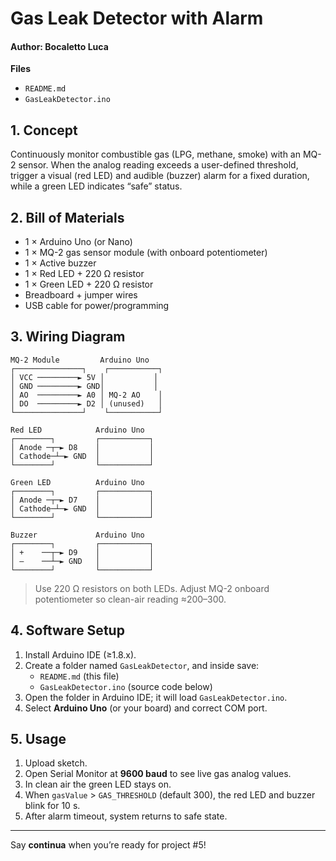 # Gas Leak Detector with Alarm
#### Author: Bocaletto Luca

**Files**  
- `README.md`  
- `GasLeakDetector.ino`

## 1. Concept  
Continuously monitor combustible gas (LPG, methane, smoke) with an MQ-2 sensor. When the analog reading exceeds a user-defined threshold, trigger a visual (red LED) and audible (buzzer) alarm for a fixed duration, while a green LED indicates “safe” status.

## 2. Bill of Materials  
- 1 × Arduino Uno (or Nano)  
- 1 × MQ-2 gas sensor module (with onboard potentiometer)  
- 1 × Active buzzer  
- 1 × Red LED + 220 Ω resistor  
- 1 × Green LED + 220 Ω resistor  
- Breadboard + jumper wires  
- USB cable for power/programming  

## 3. Wiring Diagram

    MQ-2 Module         Arduino Uno
    ┌───────────────┐    ┌───────────┐
    │ VCC ─────────► 5V │           │
    │ GND ─────────► GND│           │
    │ AO  ─────────► A0 │ MQ-2 AO    │
    │ DO  ─────────► D2 │ (unused)   │
    └───────────────┘    └───────────┘

    Red LED            Arduino Uno
    ┌────────┐         ┌───────────┐
    │ Anode ─┬─► D8    │           │
    │ Cathode─┴─► GND  │           │
    └────────┘         └───────────┘

    Green LED          Arduino Uno
    ┌────────┐         ┌───────────┐
    │ Anode ─┬─► D7    │           │
    │ Cathode─┴─► GND  │           │
    └────────┘         └───────────┘

    Buzzer             Arduino Uno
    ┌────────┐         ┌───────────┐
    │ +    ──┬─► D9    │           │
    │ –    ──┴─► GND   │           │
    └────────┘         └───────────┘

> Use 220 Ω resistors on both LEDs. Adjust MQ-2 onboard potentiometer so clean-air reading ≈200–300.

## 4. Software Setup  
1. Install Arduino IDE (≥1.8.x).  
2. Create a folder named `GasLeakDetector`, and inside save:  
   - `README.md` (this file)  
   - `GasLeakDetector.ino` (source code below)  
3. Open the folder in Arduino IDE; it will load `GasLeakDetector.ino`.  
4. Select **Arduino Uno** (or your board) and correct COM port.  

## 5. Usage  
1. Upload sketch.  
2. Open Serial Monitor at **9600 baud** to see live gas analog values.  
3. In clean air the green LED stays on.  
4. When `gasValue` > `GAS_THRESHOLD` (default 300), the red LED and buzzer blink for 10 s.  
5. After alarm timeout, system returns to safe state.

---

Say **continua** when you’re ready for project #5!  

